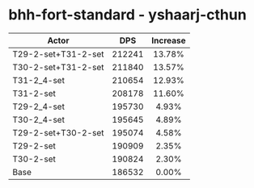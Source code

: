 # bhh-fort-standard - yshaarj-cthun
| Actor | DPS | Increase |
|---|:---:|:---:|
|T29-2-set+T31-2-set|212241|13.78%|
|T30-2-set+T31-2-set|211840|13.57%|
|T31-2_4-set|210654|12.93%|
|T31-2-set|208178|11.60%|
|T29-2_4-set|195730|4.93%|
|T30-2_4-set|195645|4.89%|
|T29-2-set+T30-2-set|195074|4.58%|
|T29-2-set|190909|2.35%|
|T30-2-set|190824|2.30%|
|Base|186532|0.00%|
